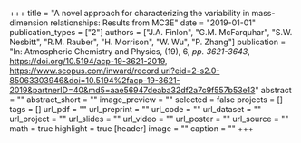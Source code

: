 +++
title = "A novel approach for characterizing the variability in mass-dimension relationships: Results from MC3E"
date = "2019-01-01"
publication_types = ["2"]
authors = ["J.A. Finlon", "G.M. McFarquhar", "S.W. Nesbitt", "R.M. Rauber", "H. Morrison", "W. Wu", "P. Zhang"]
publication = "In: Atmospheric Chemistry and Physics, (19), 6, _pp. 3621-3643_, https://doi.org/10.5194/acp-19-3621-2019, https://www.scopus.com/inward/record.uri?eid=2-s2.0-85063303946&doi=10.5194%2facp-19-3621-2019&partnerID=40&md5=aae56947deaba32df2a7c9f557b53e13"
abstract = ""
abstract_short = ""
image_preview = ""
selected = false
projects = []
tags = []
url_pdf = ""
url_preprint = ""
url_code = ""
url_dataset = ""
url_project = ""
url_slides = ""
url_video = ""
url_poster = ""
url_source = ""
math = true
highlight = true
[header]
image = ""
caption = ""
+++
